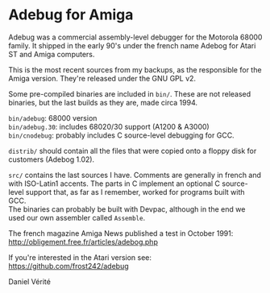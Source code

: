 Adebug for Amiga
================


Adebug was a commercial assembly-level debugger for the Motorola 68000
family.
It shipped in the early 90's under the french name Adebog for
Atari ST and Amiga computers.

This is the most recent sources from my backups, as the responsible
for the Amiga version.  They're released under the GNU GPL v2.

Some pre-compiled binaries are included in `bin/`. These are not
released binaries, but the last builds as they are, made circa 1994.

`bin/adebug`: 68000 version  
`bin/adebug.30`: includes 68020/30 support (A1200 & A3000)  
`bin/cnodebug`: probably includes C source-level debugging for GCC.  

`distrib/` should contain all the files that were copied onto a floppy
disk for customers (Adebog 1.02).

`src/` contains the last sources I have. Comments are generally in
french and with ISO-Latin1 accents. The parts in C implement an optional C
source-level support that, as far as I remember, worked for programs built with
GCC.  
The binaries can probably be built with Devpac, although in the end we
used our own assembler called `Assemble`.

The french magazine Amiga News published a test in October 1991:
http://obligement.free.fr/articles/adebog.php

If you're interested in the Atari version see:
https://github.com/frost242/adebug


 Daniel Vérité
